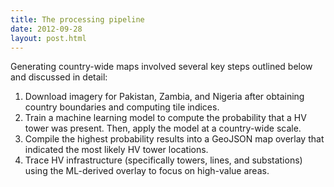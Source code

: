 ```yaml
---
title: The processing pipeline
date: 2012-09-28
layout: post.html
---
```


Generating country-wide maps involved several key steps outlined below and discussed in detail:

1. Download imagery for Pakistan, Zambia, and Nigeria after obtaining country boundaries and computing tile indices.
1. Train a machine learning model to compute the probability that a HV tower was present. Then, apply the model at a country-wide scale.
1. Compile the highest probability results into a GeoJSON map overlay that indicated the most likely HV tower locations.
1. Trace HV infrastructure (specifically towers, lines, and substations) using the ML-derived overlay to focus on high-value areas.
